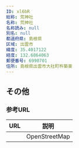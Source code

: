 ```yaml
---
ID: xl6bR
総称: 荒神社
名称: 荒神社
名称読み: null
別名: null
都道府県: 島根県
区域: 出雲市
緯度: 35.4017122
経度: 132.6864063
郵便番号: 6990701
住所: 島根県出雲市大社町杵築東
---
```


## その他

### 参考URL

| URL | 説明          |
| --- | ------------- |
|     | OpenStreetMap |
